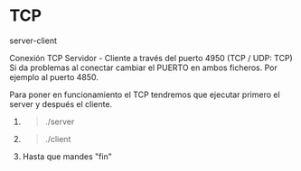 # TCP
server-client



Conexión TCP 
Servidor - Cliente a través del puerto 4950 (TCP / UDP: TCP)
Si da problemas al conectar cambiar el PUERTO en ambos ficheros.
Por ejemplo al puerto 4850.

Para poner en funcionamiento el TCP tendremos que ejecutar primero el server y después el cliente.

1.    >./server


2.    >./client


3.  Hasta que mandes "fin"
